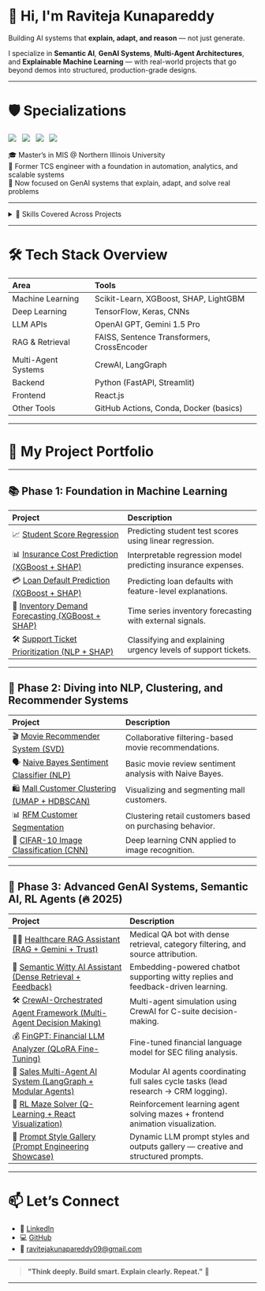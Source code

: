 

# 👋 Hi, I'm Raviteja Kunapareddy

Building AI systems that **explain, adapt, and reason** — not just generate.

I specialize in **Semantic AI**, **GenAI Systems**, **Multi-Agent Architectures**, and **Explainable Machine Learning** — with real-world projects that go beyond demos into structured, production-grade designs.

---

# 🛡️ Specializations

<p>
  <img src="https://img.shields.io/badge/ML-End_to_End-green?style=flat-square"/>&nbsp;&nbsp;
  <img src="https://img.shields.io/badge/NLP-Structured_Text-blue?style=flat-square"/>&nbsp;&nbsp;
  <img src="https://img.shields.io/badge/GenAI-RAG_+_Agents-purple?style=flat-square"/>&nbsp;&nbsp;
  <img src="https://img.shields.io/badge/Explainability-SHAP_Deep-orange?style=flat-square"/>
</p>

🎓 Master’s in MIS @ Northern Illinois University  
💼 Former TCS engineer with a foundation in automation, analytics, and scalable systems  
🚀 Now focused on GenAI systems that explain, adapt, and solve real problems

---

<details>
<summary>🧠 Skills Covered Across Projects</summary>

- ✅ Machine Learning (XGBoost, SHAP Explainability)
- ✅ Deep Learning (CNNs, Fine-tuning LLMs with QLoRA)
- ✅ Semantic Search (Sentence Transformers, FAISS)
- ✅ RAG Systems (Dense + Filtered Retrieval Pipelines)
- ✅ Multi-Agent Coordination (CrewAI, LangGraph)
- ✅ RL Agents (Q-Learning, Policy Extraction, Visualization)
- ✅ Frontend Integrations (React + LLM APIs)
- ✅ Prompt Engineering Playgrounds

</details>

---

# 🛠️ Tech Stack Overview

| Area | Tools |
|:-----|:------|
| Machine Learning | Scikit-Learn, XGBoost, SHAP, LightGBM |
| Deep Learning | TensorFlow, Keras, CNNs |
| LLM APIs | OpenAI GPT, Gemini 1.5 Pro |
| RAG & Retrieval | FAISS, Sentence Transformers, CrossEncoder |
| Multi-Agent Systems | CrewAI, LangGraph |
| Backend | Python (FastAPI, Streamlit) |
| Frontend | React.js |
| Other Tools | GitHub Actions, Conda, Docker (basics) |

---

# 🧩 My Project Portfolio

---

## 📚 Phase 1: Foundation in Machine Learning

| Project | Description |
|:--------|:------------|
| 📈 [Student Score Regression](https://github.com/RaviKunapareddy/student-score-regression) | Predicting student test scores using linear regression. |
| 📊 [Insurance Cost Prediction (XGBoost + SHAP)](https://github.com/RaviKunapareddy/insurance-cost-xgboost) | Interpretable regression model predicting insurance expenses. |
| 💳 [Loan Default Prediction (XGBoost + SHAP)](https://github.com/RaviKunapareddy/loan-default-prediction-shap) | Predicting loan defaults with feature-level explanations. |
| 🛒 [Inventory Demand Forecasting (XGBoost + SHAP)](https://github.com/RaviKunapareddy/inventory-demand-forecasting-shap) | Time series inventory forecasting with external signals. |
| 🛠️ [Support Ticket Prioritization (NLP + SHAP)](https://github.com/RaviKunapareddy/support-ticket-priority-nlp) | Classifying and explaining urgency levels of support tickets. |

---

## 🧠 Phase 2: Diving into NLP, Clustering, and Recommender Systems

| Project | Description |
|:--------|:------------|
| 🎬 [Movie Recommender System (SVD)](https://github.com/RaviKunapareddy/movie-recommender-svd) | Collaborative filtering-based movie recommendations. |
| 🗣️ [Naive Bayes Sentiment Classifier (NLP)](https://github.com/RaviKunapareddy/naive-bayes-sentiment-nlp) | Basic movie review sentiment analysis with Naive Bayes. |
| 🛍️ [Mall Customer Clustering (UMAP + HDBSCAN)](https://github.com/RaviKunapareddy/mall-customer-clustering) | Visualizing and segmenting mall customers. |
| 📊 [RFM Customer Segmentation](https://github.com/RaviKunapareddy/rfm-customer-segmentation) | Clustering retail customers based on purchasing behavior. |
| 🧪 [CIFAR-10 Image Classification (CNN)](https://github.com/RaviKunapareddy/cifar10-image-classification-cnn) | Deep learning CNN applied to image recognition. |

---

## 🚀 Phase 3: Advanced GenAI Systems, Semantic AI, RL Agents (🔥 2025)

| Project | Description |
|:--------|:------------|
| 🧑‍⚕️ [Healthcare RAG Assistant (RAG + Gemini + Trust)](https://github.com/RaviKunapareddy/rag-healthcare-assistant) | Medical QA bot with dense retrieval, category filtering, and source attribution. |
| 🤖 [Semantic Witty AI Assistant (Dense Retrieval + Feedback)](https://github.com/RaviKunapareddy/semantic-witty-ai-assistant) | Embedding-powered chatbot supporting witty replies and feedback-driven learning. |
| 🛠️ [CrewAI-Orchestrated Agent Framework (Multi-Agent Decision Making)](https://github.com/RaviKunapareddy/CrewAI-Orchestrated-Agent-Framework) | Multi-agent simulation using CrewAI for C-suite decision-making. |
| 💰 [FinGPT: Financial LLM Analyzer (QLoRA Fine-Tuning)](https://github.com/RaviKunapareddy/fingpt-financial-llm-analyzer) | Fine-tuned financial language model for SEC filing analysis. |
| 🎯 [Sales Multi-Agent AI System (LangGraph + Modular Agents)](https://github.com/RaviKunapareddy/Sales-Multi-Agent-AI) | Modular AI agents coordinating full sales cycle tasks (lead research → CRM logging). |
| 🧩 [RL Maze Solver (Q-Learning + React Visualization)](https://github.com/RaviKunapareddy/rl-maze-solver) | Reinforcement learning agent solving mazes + frontend animation visualization. |
| 🎨 [Prompt Style Gallery (Prompt Engineering Showcase)](https://github.com/RaviKunapareddy/prompt-style-gallery) | Dynamic LLM prompt styles and outputs gallery — creative and structured prompts. |

---

# 📫 Let’s Connect

- 💼 [LinkedIn](https://www.linkedin.com/in/ravi-kunapareddy/)  
- 💻 [GitHub](https://github.com/RaviKunapareddy)  
- 📧 [ravitejakunapareddy09@gmail.com](mailto:ravitejakunapareddy09@gmail.com)

---

> **"Think deeply. Build smart. Explain clearly. Repeat."** 🚀

---
